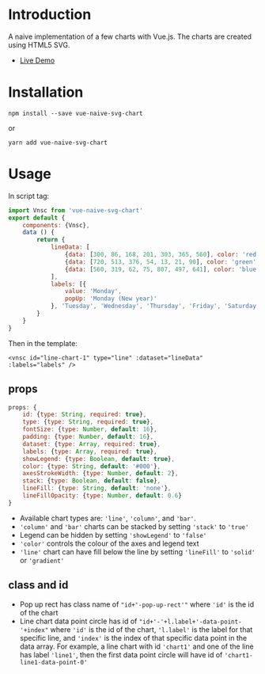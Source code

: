# Introduction
A naive implementation of a few charts with Vue.js. The charts are created using HTML5 SVG.
- [Live Demo](https://horacekeung.github.io/sandbox/vnsc/)

# Installation
```
npm install --save vue-naive-svg-chart
```
or
```
yarn add vue-naive-svg-chart
```
# Usage
In script tag:
```js
import Vnsc from 'vue-naive-svg-chart'
export default {
	components: {Vnsc},
	data () {
		return {
			lineData: [
				{data: [300, 86, 168, 201, 303, 365, 560], color: 'red', label: 'data1'},
				{data: [720, 513, 376, 54, 13, 21, 90], color: 'green', label: 'data2'},
				{data: [560, 319, 62, 75, 807, 497, 641], color: 'blue', label: 'data3'}
			],
			labels: [{
				value: 'Monday',
				popUp: 'Monday (New year)'
			}, 'Tuesday', 'Wednesday', 'Thursday', 'Friday', 'Saturday', 'Sunday']
		}
	}
}
```
Then in the template:
```
<vnsc id="line-chart-1" type="line" :dataset="lineData" :labels="labels" />
```

## props
```js
props: {
	id: {type: String, required: true},
	type: {type: String, required: true},
	fontSize: {type: Number, default: 16},
	padding: {type: Number, default: 16},
	dataset: {type: Array, required: true},
	labels: {type: Array, required: true},
	showLegend: {type: Boolean, default: true},
	color: {type: String, default: '#000'},
	axesStrokeWidth: {type: Number, default: 2},
	stack: {type: Boolean, default: false},
	lineFill: {type: String, default: 'none'},
	lineFillOpacity: {type: Number, default: 0.6}
}
```
- Available chart types are: `'line'`, `'column'`, and `'bar'`.
- `'column'` and `'bar'` charts can be stacked by setting `'stack'` to `'true'`
- Legend can be hidden by setting `'showLegend'` to `'false'`
- `'color'` controls the colour of the axes and legend text
- `'line'` chart can have fill below the line by setting `'lineFill'` to `'solid'` or `'gradient'`

## class and id
- Pop up rect has class name of `"id+'-pop-up-rect'"` where `'id'` is the id of the chart
- Line chart data point circle has id of `"id+'-'+l.label+'-data-point-'+index"` where `'id'` is the id of the chart, `'l.label'` is the label for that specific line, and `'index'` is the index of that specific data point in the data array. For example, a line chart with id `'chart1'` and one of the line has label `'line1'`, then the first data point circle will have id of `'chart1-line1-data-point-0'`
